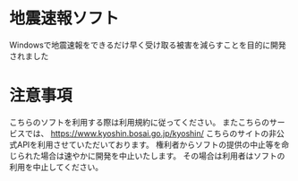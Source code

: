 # 地震速報ソフト
Windowsで地震速報をできるだけ早く受け取る被害を減らすことを目的に開発されました

# 注意事項
こちらのソフトを利用する際は利用規約に従ってください。
またこちらのサービスでは、
https://www.kyoshin.bosai.go.jp/kyoshin/
こちらのサイトの非公式APIを利用させていただいております。
権利者からソフトの提供の中止等を命じられた場合は速やかに開発を中止いたします。
その場合は利用者はソフトの利用を中止してください。
